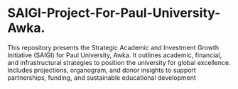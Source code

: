 # SAIGI-Project-For-Paul-University-Awka.
This repository presents the Strategic Academic and Investment Growth Initiative (SAIGI) for Paul University, Awka. It outlines academic, financial, and infrastructural strategies to position the university for global excellence. Includes projections, organogram, and donor insights to support partnerships, funding, and sustainable educational development

